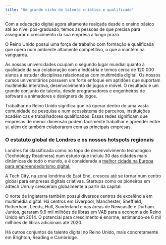 ```yaml
---
title: "Um grande nicho de talento criativo e qualificado"
---
```

Com a educação digital agora altamente realçada desde o ensino básico até ao nível pós-graduado, temos as pessoas de que precisa para assegurar o crescimento da sua empresa a longo prazo.  

O Reino Unido possui uma força de trabalho com formação e qualificada que opera num ambiente altamente competitivo, o que a mantém na vanguarda.

As nossas universidades ocupam o segundo lugar mundial quanto à qualidade da sua colaboração com a indústria e temos cerca de 120 000 alunos a estudar disciplinas relacionadas com multimédia digital. Os nossos cursos universitários possuem um forte enfoque em aptidões que suportam multimédia interativa, desenvolvimento de jogos e móvel. O resultado é um grande conjunto de talento, desde programadores e engenheiros de software a animadores e designers de jogos.

Trabalhar no Reino Unido significa que irá operar dentro de uma vasta comunidade de pesquisa e num ecossistema de parceiros, instituições académicas e trabalhadores qualificados. Essas redes significam que empresas de menor dimensão podem facilmente trabalhar e aprender entre si, além de também colaborarem com as principais empresas.

### O estatuto global de Londres e os nossos hotspots regionais 

Londres foi classificada como no topo de desenvolvimento tecnológico (Technology Readiness) num estudo que incluiu 30 das cidades mais dinâmicas de todo o mundo, e é considerada a [melhor cidade na Europa para empreendedorismo digital. ](https://digitalcityindex.eu/city/16) 

A Tech City, na zona londrina de East End, cresceu até se tornar num centro global para empresas digitais criativas. Startups como os pioneiros em adtech Unruly cresceram globalmente a partir da capital. 

O norte de Inglaterra também possui diversos centros de excelência em multimédia digital. Há centros em Liverpool, Manchester, Sheffield, Rotherham, Leeds, Hull, Sunderland e nas áreas de Newcastle e Durham. Juntos, geraram 9,9 mil milhões de libras em VAB para a economia do Reino Unido em 2014. O potencial para crescimento é enorme, estimando-se 6 mil milhões de libras adicionais até 2020.    

Há outros conjuntos de talento digital no Reino Unido, mais concretamente em Brighton, Reading e Cambridge. 
